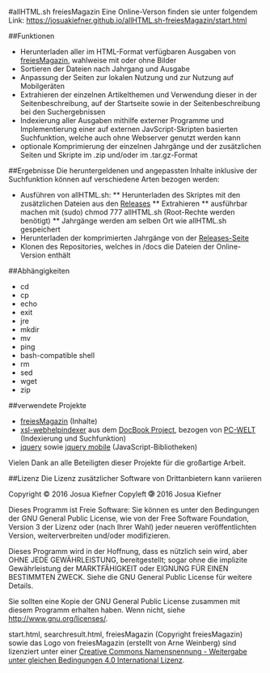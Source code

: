 #allHTML.sh freiesMagazin
Eine Online-Verson finden sie unter folgendem Link: https://josuakiefner.github.io/allHTML.sh-freiesMagazin/start.html

##Funktionen
* Herunterladen aller im HTML-Format verfügbaren Ausgaben von <a target="_blank" href="freiesmagazin.de">freiesMagazin</a>, wahlweise mit oder ohne Bilder
* Sortieren der Dateien nach Jahrgang und Ausgabe
* Anpassung der Seiten zur lokalen Nutzung und zur Nutzung auf Mobilgeräten
* Extrahieren der einzelnen Artikelthemen und Verwendung dieser in der Seitenbeschreibung, auf der Startseite sowie in der Seitenbeschreibung bei den Suchergebnissen
* Indexierung aller Ausgaben mithilfe externer Programme und Implementierung einer auf externen JavScript-Skripten basierten Suchfunktion, welche auch ohne Webserver genutzt werden kann
* optionale Komprimierung der einzelnen Jahrgänge und der zusätzlichen Seiten und Skripte im .zip und/oder im .tar.gz-Format

##Ergebnisse
Die heruntergeldenen und angepassten Inhalte inklusive der Suchfunktion können auf verschiedene Arten bezogen werden:
* Ausführen von allHTML.sh: 
** Herunterladen des Skriptes mit den zusätzlichen Dateien aus den <a target="_blank" href="freiesmagazin.de">Releases</a>
** Extrahieren
** ausführbar machen mit (sudo) chmod 777 allHTML.sh (Root-Rechte werden benötigt)
** Jahrgänge werden am selben Ort wie allHTML.sh gespeichert
* Herunterladen der komprimierten Jahrgänge von der <a target="_blank" href="https://github.com/JosuaKiefner/allHTML.sh-freiesMagazin/releases">Releases-Seite</a>
* Klonen des Repositories, welches in /docs die Dateien der Online-Version enthält

##Abhängigkeiten
* cd
* cp
* echo
* exit
* jre
* mkdir
* mv
* ping
* bash-compatible shell
* rm
* sed
* wget
* zip

##verwendete Projekte
* <a target="_blank" href="freiesmagazin.de">freiesMagazin</a> (Inhalte)
* <a target="_blank" href="https://github.com/Myria-de/xsl-webhelpindexer">xsl-webhelpindexer</a> aus dem <a target="_blank" href="http://docbook.sourceforge.net/">DocBook Project</a>, bezogen von <a target="_blank" href="http://www.pcwelt.de/ratgeber/Indexsuche-fuer-die-Website-9963262.html">PC-WELT</a> (Indexierung und Suchfunktion)
* <a target="_blank" href="jquery.com">jquery</a> sowie <a target="_blank" href="jquerymobile.com">jquery mobile</a> (JavaScript-Bibliotheken)

Vielen Dank an alle Beteiligten dieser Projekte für die großartige Arbeit.

##Lizenz
Die Lizenz zusätzlicher Software von Drittanbietern kann variieren

Copyright © 2016 Josua Kiefner
Copyleft <img src="Copyleft.svg.png" height=12.5em> 2016 Josua Kiefner

Dieses Programm ist Freie Software: Sie können es unter den Bedingungen
der GNU General Public License, wie von der Free Software Foundation,
Version 3 der Lizenz oder (nach Ihrer Wahl) jeder neueren
veröffentlichten Version, weiterverbreiten und/oder modifizieren.

Dieses Programm wird in der Hoffnung, dass es nützlich sein wird, aber
OHNE JEDE GEWÄHRLEISTUNG, bereitgestellt; sogar ohne die implizite
Gewährleistung der MARKTFÄHIGKEIT oder EIGNUNG FÜR EINEN BESTIMMTEN ZWECK.
Siehe die GNU General Public License für weitere Details.

Sie sollten eine Kopie der GNU General Public License zusammen mit diesem
Programm erhalten haben. Wenn nicht, siehe <http://www.gnu.org/licenses/>.


start.html, searchresult.html, freiesMagazin (Copyright freiesMagazin) sowie das Logo von freiesMagazin (erstellt von Arne Weinberg) sind lizenziert unter einer <a target="_blank" rel="license" href="http://creativecommons.org/licenses/by-sa/4.0/" class="ui-link">Creative Commons Namensnennung - Weitergabe unter gleichen Bedingungen 4.0 International Lizenz</a>.
